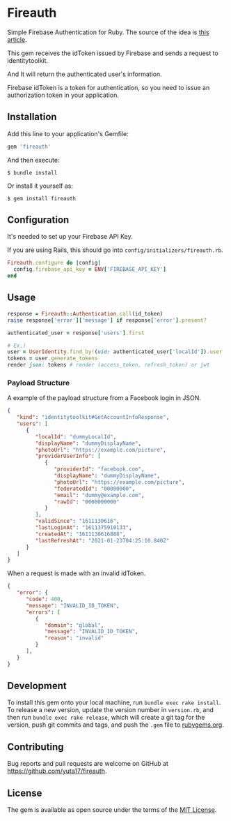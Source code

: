 # Fireauth

Simple Firebase Authentication for Ruby. The source of the idea is [this article](https://medium.com/@Mpierrax/firebase-authentification-with-ruby-on-rails-backend-a9f7afc4d715).

This gem receives the idToken issued by Firebase and sends a request to identitytoolkit.

And It will return the authenticated user's information.

Firebase idToken is a token for authentication, so you need to issue an authorization token in your application.

## Installation

Add this line to your application's Gemfile:

```ruby
gem 'fireauth'
```

And then execute:

    $ bundle install

Or install it yourself as:

    $ gem install fireauth

## Configuration

It's needed to set up your Firebase API Key.

If you are using Rails, this should go into `config/initializers/fireauth.rb`.

```ruby
Fireauth.configure do |config|
  config.firebase_api_key = ENV['FIREBASE_API_KEY']
end
```

## Usage

```ruby
response = Fireauth::Authentication.call(id_token)
raise response['error']['message'] if response['error'].present?

authenticated_user = response['users'].first

# Ex.)
user = UserIdentity.find_by!(uid: authenticated_user['localId']).user
tokens = user.generate_tokens
render json: tokens # render (access_token, refresh_token) or jwt
```

### Payload Structure

A example of the payload structure from a Facebook login in JSON.

```json
{
   "kind": "identitytoolkit#GetAccountInfoResponse",
   "users": [
      {
         "localId": "dummyLocalId",
         "displayName": "dummyDisplayName",
         "photoUrl": "https://example.com/picture",
         "providerUserInfo": [
            {
               "providerId": "facebook.com",
               "displayName": "dummyDisplayName",
               "photoUrl": "https://example.com/picture",
               "federatedId": "00000000",
               "email": "dummy@example.com",
               "rawId": "0000000000"
            }
         ],
         "validSince": "1611130616",
         "lastLoginAt": "1611375910133",
         "createdAt": "1611130616888",
         "lastRefreshAt": "2021-01-23T04:25:10.840Z"
      }
   ]
}
```

When a request is made with an invalid idToken.

```json
{
   "error": {
      "code": 400,
      "message": "INVALID_ID_TOKEN",
      "errors": [
         {
            "domain": "global",
            "message": "INVALID_ID_TOKEN",
            "reason": "invalid"
         }
      ],
   }
}
```

## Development

To install this gem onto your local machine, run `bundle exec rake install`. To release a new version, update the version number in `version.rb`, and then run `bundle exec rake release`, which will create a git tag for the version, push git commits and tags, and push the `.gem` file to [rubygems.org](https://rubygems.org).

## Contributing

Bug reports and pull requests are welcome on GitHub at https://github.com/yuta17/fireauth.


## License

The gem is available as open source under the terms of the [MIT License](https://opensource.org/licenses/MIT).

